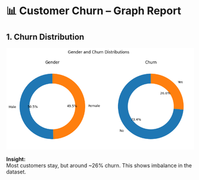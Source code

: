 # 📊 Customer Churn – Graph Report

## 1. Churn Distribution
![Churn graph](./Images/download.png)

**Insight:**  
Most customers stay, but around ~26% churn. This shows imbalance in the dataset.